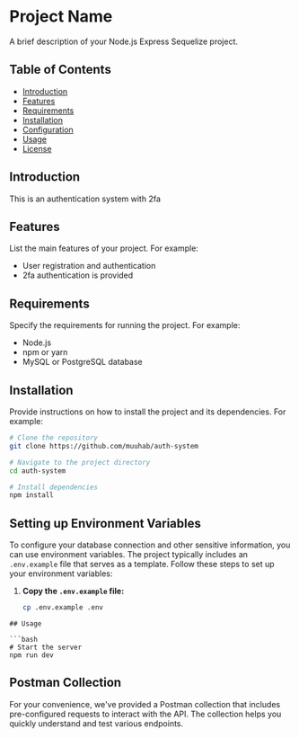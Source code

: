 # Project Name

A brief description of your Node.js Express Sequelize project.

## Table of Contents

- [Introduction](#introduction)
- [Features](#features)
- [Requirements](#requirements)
- [Installation](#installation)
- [Configuration](#configuration)
- [Usage](#usage)
- [License](#license)

## Introduction

This is an authentication system with 2fa

## Features

List the main features of your project. For example:

- User registration and authentication
- 2fa authentication is provided

## Requirements

Specify the requirements for running the project. For example:

- Node.js
- npm or yarn
- MySQL or PostgreSQL database

## Installation

Provide instructions on how to install the project and its dependencies. For example:

```bash
# Clone the repository
git clone https://github.com/muuhab/auth-system

# Navigate to the project directory
cd auth-system

# Install dependencies
npm install
```

## Setting up Environment Variables

To configure your database connection and other sensitive information, you can use environment variables. The project typically includes an `.env.example` file that serves as a template. Follow these steps to set up your environment variables:

1. **Copy the `.env.example` file:**
   ```bash
   cp .env.example .env
   ```

````
## Usage

```bash
# Start the server
npm run dev
````

## Postman Collection

For your convenience, we've provided a Postman collection that includes pre-configured requests to interact with the API. The collection helps you quickly understand and test various endpoints.
